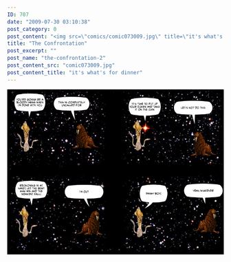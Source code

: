 ```yaml
---
ID: 707
date: "2009-07-30 03:10:38"
post_category: 0
post_content: "<img src=\"comics/comic073009.jpg\" title=\"it's what's for dinner\" />"
title: "The Confrontation"
post_excerpt: ""
post_name: "the-confrontation-2"
post_content_src: "comic073009.jpg"
post_content_title: "it's what's for dinner"
---
```



[![it's what's for dinner](/comics-hi-res/comic073009.jpg)](/comics-hi-res/comic073009.jpg "it's what's for dinner")
